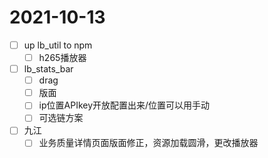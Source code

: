 # 2021-10-13
 - [ ] up lb_util to npm 
   - [ ] h265播放器
 - [ ] lb_stats_bar
   - [ ] drag
   - [ ] 版面
   - [ ] ip位置APIkey开放配置出来/位置可以用手动
   - [ ] 可选链方案
 - [ ] 九江
   - [ ] 业务质量详情页面版面修正，资源加载圆滑，更改播放器